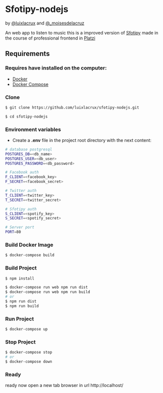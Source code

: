 # Sfotipy-nodejs
by [@luixlacrux](https://twitter.com/luixlacrux) and [@_moisesdelacruz](https://twitter.com/_moisesdelacruz)

An web app to listen to music
this is a improved version of [Sfotipy](https://github.com/proyectos-mejorandola/sfotipy)
made in the course of professional frontend in [Platzi](https://platzi.com/frontend/)

## Requirements

### Requires have installed on the computer:
* [Docker](https://www.docker.com/)
* [Docker Compose](https://docs.docker.com/compose/)

### Clone
```sh
$ git clone https://github.com/luixlacrux/sfotipy-nodejs.git

$ cd sfotipy-nodejs
```

### Environment variables

* Create a **.env** file in the project root directory with the next content:
```sh
# database postgresql
POSTGRES_DB=<db_name>
POSTGRES_USER=<db_user>
POSTGRES_PASSWORD=<db_password>

# Facebook auth
F_CLIENT=<facebook_key>
F_SECRET=<facebook_secret>

# Twitter auth
T_CLIENT=<twitter_key>
T_SECRET=<twitter_secret>

# Sfotipy auth
S_CLIENT=<spotify_key>
S_SECRET=<spotify_secret>

# Server port
PORT=80
```

### Build Docker Image
```sh
$ docker-compose build
```

### Build Project
```sh
$ npm install

$ docker-compose run web npm run dist
$ docker-compose run web npm run build
# or
$ npm run dist
$ npm run build
```

### Run Project
```sh
$ docker-compose up
```

### Stop Project
```sh
$ docker-compose stop
# or
$ docker-compose down
```

### Ready
ready now open a new tab browser in url http://localhost/
